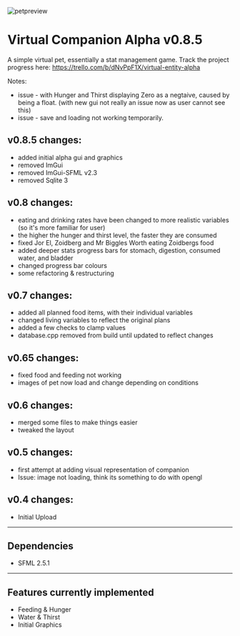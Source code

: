 ![petpreview](https://user-images.githubusercontent.com/80003435/144223734-b4140253-bc67-4501-8218-18dc4aa10471.png)

Virtual Companion Alpha v0.8.5
============================
A simple virtual pet, essentially a stat management game.
Track the project progress here: https://trello.com/b/dNvPpF1X/virtual-entity-alpha


Notes:
* issue - with Hunger and Thirst displaying Zero as a negtaive, caused by being a float. (with new gui not really an issue now as user cannot see this)
* issue - save and loading not working temporarily.

v0.8.5 changes:
-------------
* added initial alpha gui and graphics
* removed ImGui
* removed ImGui-SFML v2.3
* removed Sqlite 3

v0.8 changes:
-------------
* eating and drinking rates have been changed to more realistic variables (so it's more familiar for user)
* the higher the hunger and thirst level, the faster they are consumed
* fixed Jor El, Zoidberg and Mr Biggles Worth eating Zoidbergs food
* added deeper stats progress bars for stomach, digestion, consumed water, and bladder
* changed progress bar colours
* some refactoring & restructuring

v0.7 changes:
-------------
* added all planned food items, with their individual variables
* changed living variables to reflect the original plans
* added a few checks to clamp values
* database.cpp removed from build until updated to reflect changes

v0.65 changes:
-------------
* fixed food and feeding not working
* images of pet now load and change depending on conditions

v0.6 changes:
-------------
* merged some files to make things easier
* tweaked the layout

v0.5 changes:
-------------
* first attempt at adding visual representation of companion
* Issue: image not loading, think its something to do with opengl 

v0.4 changes:
-------------
* Initial Upload

------------
Dependencies
------------
* SFML 2.5.1

---------------------------
Features currently implemented
---------------------------
- Feeding & Hunger
- Water & Thirst
- Initial Graphics


